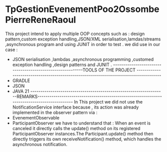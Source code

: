 # TpGestionEvenementPoo2OssombePierreReneRaoul
This project intend to apply multiple OOP concepts such as : design pattern,custom exception handling,JSON/XML serialisation,lamdas/streams ,asynchronous program and using JUNIT in order to test .
we did use in our case :
- JSON serialisation ,lambdas ,asynchronous programming ,customed exception handling ,design patterns and JUNIT .
-----------------------------------------------------------TOOLS OF THE PROJECT --------------------------------------------------------------------------------------
- GRADLE
- JSON
- JAVA 21
-------------------------------------------------------------------REMARKS--------------------------------------------------------------------------------------------
  In This project we did not use the NotificationService interface because , its action was already implemented in the observer pattern via :
- EvenementObservable
- ParticipantObserver
we have to understand that : When an event is canceled  it directly calls the update() method on its registered ParticipantObserver instances.The Participant.update() method then directly triggers its own receiveNotification() method, which handles the asynchronous notification.
